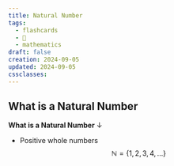 ```yaml
---
title: Natural Number
tags:
  - flashcards
  - 🌱
  - mathematics
draft: false
creation: 2024-09-05
updated: 2024-09-05
cssclasses:
---
```

## What is a Natural Number

**What is a Natural Number**
↓
- Positive whole numbers
$$\mathbb{N}=\{ 1,2,3,4, \dots\}$$
<!--SR:!2024-12-13,4,270-->
